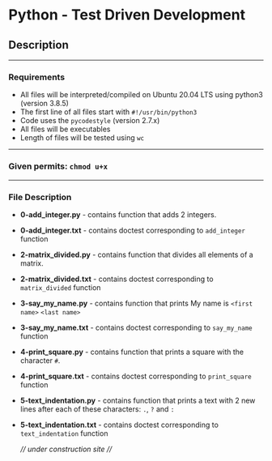 # Python - Test Driven Development

## Description

---

### Requirements

- All files will be interpreted/compiled on Ubuntu 20.04 LTS using python3 (version 3.8.5)
- The first line of all files start with ``#!/usr/bin/python3``
- Code uses the ``pycodestyle`` (version 2.7.x)
- All files will be executables
- Length of files will be tested using ``wc``

---

### Given permits: ``chmod u+x``

---

### File Description


- **0-add_integer.py** - contains function that adds 2 integers.
- **0-add_integer.txt** - contains doctest corresponding to ``add_integer`` function


- **2-matrix_divided.py** - contains function that divides all elements of a matrix.
- **2-matrix_divided.txt** - contains doctest corresponding to ``matrix_divided`` function


- **3-say_my_name.py** - contains function that prints My name is ``<first name>`` ``<last name>``
- **3-say_my_name.txt** - contains doctest corresponding to ``say_my_name`` function


- **4-print_square.py** - contains function that prints a square with the character ``#``.
- **4-print_square.txt** - contains doctest corresponding to ``print_square`` function


- **5-text_indentation.py** - contains function that prints a text with 2 new lines after each of these characters: ``.``, ``?`` and ``:``
- **5-text_indentation.txt** - contains doctest corresponding to ``text_indentation`` function

    *// under construction site //*